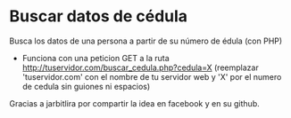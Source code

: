 # Buscar datos de cédula
Busca los datos de una persona a partir de su número de édula (con PHP)

 * Funciona con una peticion GET a la ruta http://tuservidor.com/buscar_cedula.php?cedula=X (reemplazar 'tuservidor.com' con el nombre de tu servidor web y 'X' por el numero de cedula sin guiones ni espacios)

Gracias a jarbitlira por compartir la idea en facebook y en su github.
